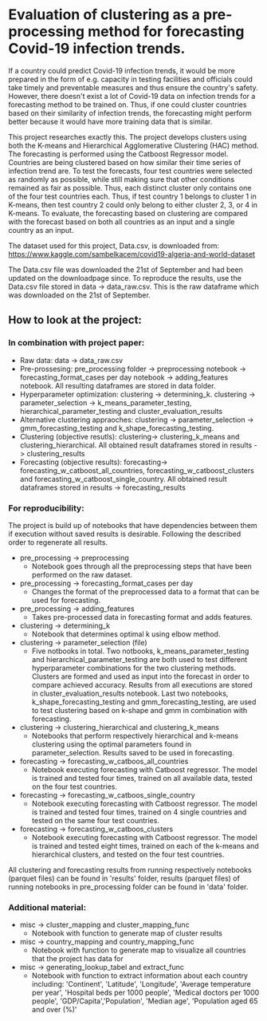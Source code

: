 # Evaluation of clustering as a pre-processing method for forecasting Covid-19 infection trends.

If a country could predict Covid-19 infection trends, it would be more prepared in the form of e.g. capacity in testing facilities and officials could take timely and preventable measures and thus ensure the country's safety. However, there doesn't exist a lot of Covid-19 data on infection trends for a forecasting method to be trained on. Thus, if one could cluster countries based on their similarity of infection trends, the forecasting might perform better because it would have more training data that is similar.

This project researches exactly this. The project develops clusters using both the K-means and Hierarchical Agglomerative Clustering (HAC) method. The forecasting is performed using the Catboost Regressor model. Countries are being clustered based on how similar their time series of infection trend are. To test the forecasts, four test countries were selected as randomly as possible, while still making sure that other conditions remained as fair as possible. Thus, each distinct cluster only contains one of the four test countries each. Thus, if test country 1 belongs to cluster 1 in K-means, then test country 2 could only belong to either cluster 2, 3, or 4 in K-means. To evaluate, the forecasting based on clustering are compared with the forecast based on both all countries as an input and a single country as an input.


The dataset used for this project, Data.csv, is downloaded from:   
https://www.kaggle.com/sambelkacem/covid19-algeria-and-world-dataset   

The Data.csv file was downloaded the 21st of September and had been updated on the downloadpage since. To reproduce the results, use the Data.csv file stored in data -> data_raw.csv. This is the raw dataframe which was downloaded on the 21st of September.

## How to look at the project:
### In combination with project paper:
* Raw data: data -> data_raw.csv
* Pre-prossesing: pre_processing folder -> preprocessing notebook -> forecasting_format_cases per day notebook -> adding_features notebook. All resulting dataframes are stored in data folder.
* Hyperparameter optimization: clustering -> determining_k. clustering -> parameter_selection -> k_means_parameter_testing, hierarchical_parameter_testing and cluster_evaluation_results
* Alternative clustering appraoches: clustering -> parameter_selection -> gmm_forecasting_testing and k_shape_forecasting_testing.
* Clustering (objective resutls): clustering-> clustering_k_means and clustering_hierarchical. All obtained result dataframes stored in results -> clustering_results
* Forecasting (objective results): forecasting-> forecasting_w_catboost_all_countries, forecasting_w_catboost_clusters and forecasting_w_catboost_single_country. All obtained result dataframes stored in results -> forecasting_results
    
### For reproducibility:
The project is build up of notebooks that have dependencies between them if execution without saved results is desirable. Following the described order to regenerate all results. 
* pre_processing -> preprocessing
    * Notebook goes through all the preprocessing steps that have been performed on the raw dataset.
* pre_processing -> forecasting_format_cases per day
    * Changes the format of the preprocessed data to a format that can be used for forecasting.
* pre_processing -> adding_features 
    * Takes pre-processed data in forecasting format and adds features.
* clustering -> determining_k
    * Notebook that determines optimal k using elbow method.
* clustering -> parameter_selection (file)
    * Five notbooks in total. Two notbooks, k_means_parameter_testing and hierarchical_parameter_testing are both used to test different hyperparameter combinations for the two clustering methods. Clusters are formed and used as input into the forecast in order to compare achieved accuracy. Results from all executions are stored in cluster_evaluation_results notebook. Last two notebooks, k_shape_forecasting_testing and gmm_forecasting_testing, are used to test clustering based on k-shape and gmm in combination with forecasting.
* clustering -> clustering_hierarchical and clustering_k_means
    * Notebooks that perform respectively hierarchical and k-means clustering using the optimal parameters found in parameter_selection. Results saved to be used in forecasting.
* forecasting -> forecasting_w_catboos_all_countries
    * Notebook executing forecasting with Catboost regressor. The model is trained and tested four times, trained on all available data, tested on the four test countries.
* forecasting -> forecasting_w_catboos_single_country
    * Notebook executing forecasting with Catboost regressor. The model is trained and tested four times, trained on 4 single countries and tested on the same four test countries.
* forecasting -> forecasting_w_catboos_clusters
    * Notebook executing forecasting with Catboost regressor. The model is trained and tested eight times, trained on each of the k-means and hierarchical clusters, and tested on the four test countries.

All clustering and forecasting results from running respectively notebooks (parquet files) can be found in 'results' folder, results (parquet files) of running notebooks in pre_processing folder can be found in 'data' folder.

### Additional material:
* misc -> cluster_mapping and cluster_mapping_func
    * Notebook with function to generate map of cluster results
* misc -> country_mapping and country_mapping_func
    * Notebook with function to generate map to visualize all countries that the project has data for
* misc -> generating_lookup_tabel and extract_func
    * Notebook with function to extract information about each country including: 'Continent', 'Latitude', 'Longitude', 'Average temperature per year', 'Hospital beds per 1000 people', 'Medical doctors per 1000 people', 'GDP/Capita','Population', 'Median age', 'Population aged 65 and over (%)'
